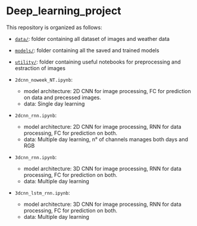 # Deep_learning_project
This repository is organized as follows:

- [`data/`](data/): folder containing all dataset of images and weather data
- [`models/`](models/): folder containing all the saved and trained models
- [`utility/`](utility/): folder containing useful notebooks for preprocessing and estraction of images

- `2dcnn_noweek_NT.ipynb`:
  - model architecture: 2D CNN for image processing, FC for prediction on data and precessed images.
  - data: Single day learning

- `2dcnn_rnn.ipynb`:
  - model architecture: 2D CNN for image processing, RNN for data processing, FC for prediction on both.
  - data: Multiple day learning, n° of channels manages both days and RGB

- `3dcnn_rnn.ipynb`:
  - model architecture: 3D CNN for image processing, RNN for data processing, FC for prediction on both.
  - data: Multiple day learning

- `3dcnn_lstm_rnn.ipynb`:
  - model architecture: 3D CNN for image processing, RNN for data processing, FC for prediction on both.
  - data: Multiple day learning      